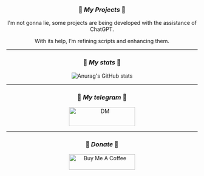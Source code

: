 <div align="center">

### 🌟 *My Projects* 🌟

I'm not gonna lie, some projects are being developed with the assistance of ChatGPT. 

With its help, I’m refining scripts and enhancing them.

---
### 🌟 *My stats* 🌟

![Anurag's GitHub stats](https://github-readme-stats.vercel.app/api?username=daboynb&show_icons=true&bg_color=00000000)

---
### 🌟 *My telegram* 🌟
<a href="https://t.me/takidol" target="_blank"><img src="https://internetwithoutborders.org/wp-content/uploads/2018/04/telegram-1-1170x365.jpg" alt="DM" height="50" width="174"></a>

---
### 🌟 *Donate* 🌟
<a href="https://www.buymeacoffee.com/daboynb" target="_blank"><img src="https://cdn.buymeacoffee.com/buttons/default-orange.png" alt="Buy Me A Coffee" height="41" width="174"></a>

</div>
